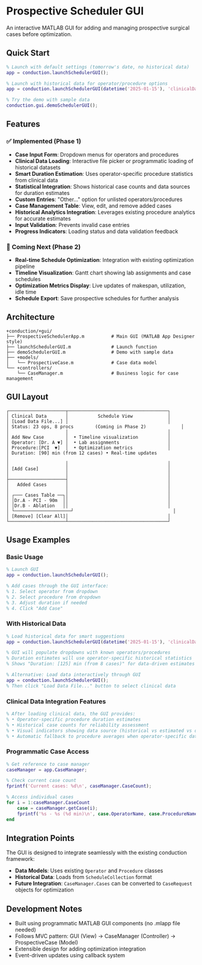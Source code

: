 # Prospective Scheduler GUI

An interactive MATLAB GUI for adding and managing prospective surgical cases before optimization.

## Quick Start

```matlab
% Launch with default settings (tomorrow's date, no historical data)
app = conduction.launchSchedulerGUI();

% Launch with historical data for operator/procedure options
app = conduction.launchSchedulerGUI(datetime('2025-01-15'), 'clinicalData/procedures.xlsx');

% Try the demo with sample data
conduction.gui.demoSchedulerGUI();
```

## Features

### ✅ **Implemented (Phase 1)**
- **Case Input Form**: Dropdown menus for operators and procedures
- **Clinical Data Loading**: Interactive file picker or programmatic loading of historical datasets
- **Smart Duration Estimation**: Uses operator-specific procedure statistics from clinical data
- **Statistical Integration**: Shows historical case counts and data sources for duration estimates
- **Custom Entries**: "Other..." option for unlisted operators/procedures
- **Case Management Table**: View, edit, and remove added cases
- **Historical Analytics Integration**: Leverages existing procedure analytics for accurate estimates
- **Input Validation**: Prevents invalid case entries
- **Progress Indicators**: Loading status and data validation feedback

### 🚧 **Coming Next (Phase 2)**
- **Real-time Schedule Optimization**: Integration with existing optimization pipeline
- **Timeline Visualization**: Gantt chart showing lab assignments and case schedules
- **Optimization Metrics Display**: Live updates of makespan, utilization, idle time
- **Schedule Export**: Save prospective schedules for further analysis

## Architecture

```
+conduction/+gui/
├── ProspectiveSchedulerApp.m          # Main GUI (MATLAB App Designer style)
├── launchSchedulerGUI.m               # Launch function
├── demoSchedulerGUI.m                 # Demo with sample data
├── +models/
│   └── ProspectiveCase.m              # Case data model
└── +controllers/
    └── CaseManager.m                  # Business logic for case management
```

## GUI Layout

```
┌─────────────────────┬─────────────────────────────────────┐
│ Clinical Data       │           Schedule View             │
│ [Load Data File...] │                                     │
│ Status: 23 ops, 8 procs        (Coming in Phase 2)             │
│                     │                                     │
│ Add New Case        │  • Timeline visualization           │
│ Operator: [Dr. A ▼] │  • Lab assignments                  │
│ Procedure:[PCI  ▼]  │  • Optimization metrics             │
│ Duration: [90] min (from 12 cases) • Real-time updates                │
│                     │                                     │
│ [Add Case]          │                                     │
│                     │                                     │
├─────────────────────┤                                     │
│   Added Cases       │                                     │
│                     │                                     │
│ ┌─── Cases Table ──┐│                                     │
│ │Dr.A - PCI - 90m  ││                                     │
│ │Dr.B - Ablation   ││                                     │
│ └─────────────────────┘                                     │
│ [Remove] [Clear All]│                                     │
└─────────────────────┴─────────────────────────────────────┘
```

## Usage Examples

### Basic Usage
```matlab
% Launch GUI
app = conduction.launchSchedulerGUI();

% Add cases through the GUI interface:
% 1. Select operator from dropdown
% 2. Select procedure from dropdown
% 3. Adjust duration if needed
% 4. Click "Add Case"
```

### With Historical Data
```matlab
% Load historical data for smart suggestions
app = conduction.launchSchedulerGUI(datetime('2025-01-15'), 'clinicalData/procedures.xlsx');

% GUI will populate dropdowns with known operators/procedures
% Duration estimates will use operator-specific historical statistics
% Shows "Duration: [125] min (from 8 cases)" for data-driven estimates

% Alternative: Load data interactively through GUI
app = conduction.launchSchedulerGUI();
% Then click "Load Data File..." button to select clinical data
```

### Clinical Data Integration Features
```matlab
% After loading clinical data, the GUI provides:
% • Operator-specific procedure duration estimates
% • Historical case counts for reliability assessment
% • Visual indicators showing data source (historical vs estimated vs default)
% • Automatic fallback to procedure averages when operator-specific data unavailable
```

### Programmatic Case Access
```matlab
% Get reference to case manager
caseManager = app.CaseManager;

% Check current case count
fprintf('Current cases: %d\n', caseManager.CaseCount);

% Access individual cases
for i = 1:caseManager.CaseCount
    case = caseManager.getCase(i);
    fprintf('%s - %s (%d min)\n', case.OperatorName, case.ProcedureName, case.EstimatedDurationMinutes);
end
```

## Integration Points

The GUI is designed to integrate seamlessly with the existing conduction framework:

- **Data Models**: Uses existing `Operator` and `Procedure` classes
- **Historical Data**: Loads from `ScheduleCollection` format
- **Future Integration**: `CaseManager.Cases` can be converted to `CaseRequest` objects for optimization

## Development Notes

- Built using programmatic MATLAB GUI components (no .mlapp file needed)
- Follows MVC pattern: GUI (View) → CaseManager (Controller) → ProspectiveCase (Model)
- Extensible design for adding optimization integration
- Event-driven updates using callback system